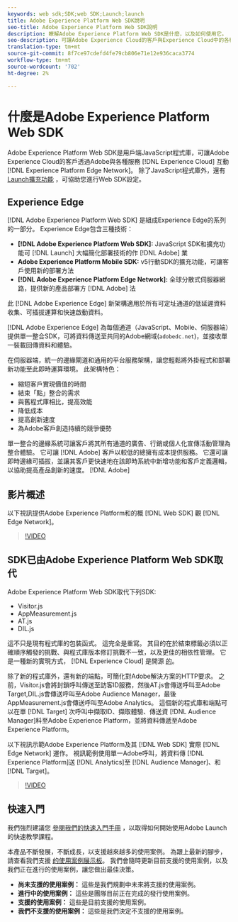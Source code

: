 ```yaml
---
keywords: web sdk;SDK;web SDK;Launch;launch
title: Adobe Experience Platform Web SDK說明
seo-title: Adobe Experience Platform Web SDK說明
description: 瞭解Adobe Experience Platform Web SDK是什麼，以及如何使用它。
seo-description: 可讓Adobe Experience Cloud的客戶與Experience Cloud中的各種服務互動。
translation-type: tm+mt
source-git-commit: 8f7ce97cdefd4fe79cb806e71e12e936caca3774
workflow-type: tm+mt
source-wordcount: '702'
ht-degree: 2%

---
```



# 什麼是Adobe Experience Platform Web SDK

Adobe Experience Platform Web SDK是用戶端JavaScript程式庫，可讓Adobe Experience Cloud的客戶透過Adobe與各種服務 [!DNL Experience Cloud] 互動 [!DNL Experience Platform Edge Network]。 除了JavaScript程式庫外，還有 [Launch擴充功能](https://docs.adobe.com/content/help/zh-Hant/launch/using/extensions-ref/adobe-extension/aep-extension/overview.html) ，可協助您進行Web SDK設定。

## Experience Edge

[!DNL Adobe Experience Platform Web SDK] 是組成Experience Edge的系列的一部分。 Experience Edge包含三種技術：

* **[!DNL Adobe Experience Platform Web SDK]:** JavaScript SDK和擴充功能可 [!DNL Launch] 大幅簡化部署技術的作 [!DNL Adobe] 業
* **Adobe Experience Platform Mobile SDK:** v5行動SDK的擴充功能，可讓客戶使用新的部署方法
* **[!DNL Adobe Experience Platform Edge Network]:** 全球分散式伺服器網路，提供新的產品部署方 [!DNL Adobe] 法

此 [!DNL Adobe Experience Edge] 新架構適用於所有可定址通道的低延遲資料收集、可插拔運算和快速啟動資料。

[!DNL Adobe Experience Edge] 為每個通道（JavaScript、Mobile、伺服器端）提供單一整合SDK，可將資料傳送至共同的Adobe網域(`adobedc.net`)，並接收單一裝載回傳資料和體驗。

在伺服器端，統一的邊緣閘道和通用的平台服務架構，讓您輕鬆將外掛程式和部署新功能至此即時運算環境。  此架構特色：

* 縮短客戶實現價值的時間
* 結束「點」整合的需求
* 與舊程式庫相比，提高效能
* 降低成本
* 提高創新速度
* 為Adobe客戶創造持續的競爭優勢

單一整合的邊緣系統可讓客戶將其所有通道的廣告、行銷或個人化宣傳活動管理為整合體驗。  它可讓 [!DNL Adobe] 客戶以較低的總擁有成本提供服務。  它還可讓即時邊緣可插拔，並讓其客戶更快速地在該即時系統中新增功能和客戶定義邏輯，以協助提高產品創新的速度。 [!DNL Adobe]

## 影片概述

以下視訊提供Adobe Experience Platform和的概 [!DNL Web SDK] 觀 [!DNL Edge Network]。

>[!VIDEO](https://video.tv.adobe.com/v/34141?quality=12&learn=on)

## SDK已由Adobe Experience Platform Web SDK取代

Adobe Experience Platform Web SDK取代下列SDK:

* Visitor.js
* AppMeasurement.js
* AT.js
* DIL.js

這不只是現有程式庫的包裝函式。 這完全是重寫。 其目的在於結束標籤必須以正確順序觸發的挑戰、與程式庫版本修訂挑戰不一致，以及更佳的相依性管理。 它是一種新的實現方式， [!DNL Experience Cloud] 是開源 [的](https://github.com/adobe/alloy)。

除了新的程式庫外，還有新的端點，可簡化對Adobe解決方案的HTTP要求。 之前，Visitor.js會將封鎖呼叫傳送至訪客ID服務，然後AT.js會傳送呼叫至Adobe Target,DIL.js會傳送呼叫至Adobe Audience Manager，最後AppMeasurement.js會傳送呼叫至Adobe Analytics。 這個新的程式庫和端點可以在單 [!DNL Target] 次呼叫中擷取ID、擷取體驗、傳送資 [!DNL Audience Manager]料至Adobe Experience Platform，並將資料傳遞至Adobe Experience Platform。

以下視訊示範Adobe Experience Platform及其 [!DNL Web SDK] 實際 [!DNL Edge Network] 運作。 視訊範例使用單一Adobe呼叫，將資料傳 [!DNL Experience Platform]送 [!DNL Analytics]至 [!DNL Audience Manager]、和 [!DNL Target]。

>[!VIDEO](https://video.tv.adobe.com/v/34148?quality=12&learn=on)

## 快速入門

我們強烈建議您 [參閱我們的快速入門手冊](getting-started/quick-start-with-launch.md) ，以取得如何開始使用Adobe Launch的快速教學課程。

本產品不斷發展，不斷成長，以支援越來越多的使用案例。 為跟上最新的腳步，請查看我們支援 [的使用案例展示板](https://github.com/adobe/alloy/projects/5)。 我們會隨時更新目前支援的使用案例，以及我們正在進行的使用案例，讓您做出最佳決策。

* **尚未支援的使用案例：** 這些是我們規劃中未來將支援的使用案例。
* **進行中的使用案例：** 這些是團隊目前正在完成的發行使用案例。
* **支援的使用案例：** 這些是目前支援的使用案例。
* **我們不支援的使用案例：** 這些是我們決定不支援的使用案例。
